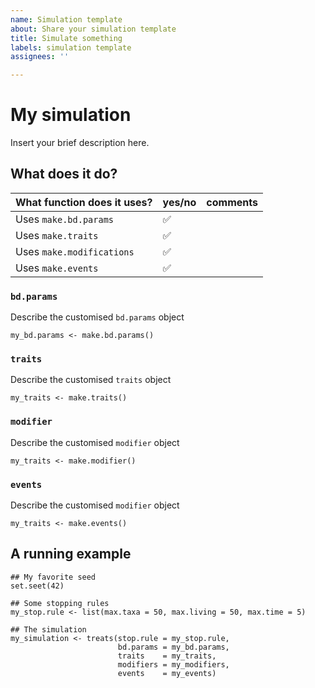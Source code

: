 ```yaml
---
name: Simulation template
about: Share your simulation template
title: Simulate something
labels: simulation template
assignees: ''

---
```


<!-- Please edit the sections below to share your simulation template -->
<!-- Don't worry if you don't fill all the sections, you can edit them later or the community can help you filling them -->

# My simulation 

Insert your brief description here.

## What does it do?

<!-- Fill the table with ticks ✅ and ❌ -->

What function does it uses? | yes/no | comments
----------------------|----|--------
Uses `make.bd.params` | ✅ | 
Uses `make.traits` | ✅ | 
Uses `make.modifications` | ✅ | 
Uses `make.events` | ✅ | 


<!-- Fill the following sections appropriately (or delete) -->

### `bd.params`

Describe the customised `bd.params` object

```
my_bd.params <- make.bd.params()
```

### `traits`

Describe the customised `traits` object

```
my_traits <- make.traits()
```

### `modifier`

Describe the customised `modifier` object

```
my_traits <- make.modifier()
```

### `events`

Describe the customised `modifier` object

```
my_traits <- make.events()
```

## A running example

```
## My favorite seed
set.seet(42)

## Some stopping rules
my_stop.rule <- list(max.taxa = 50, max.living = 50, max.time = 5)

## The simulation
my_simulation <- treats(stop.rule = my_stop.rule,
                        bd.params = my_bd.params,
                        traits    = my_traits,
                        modifiers = my_modifiers,
                        events    = my_events)
```